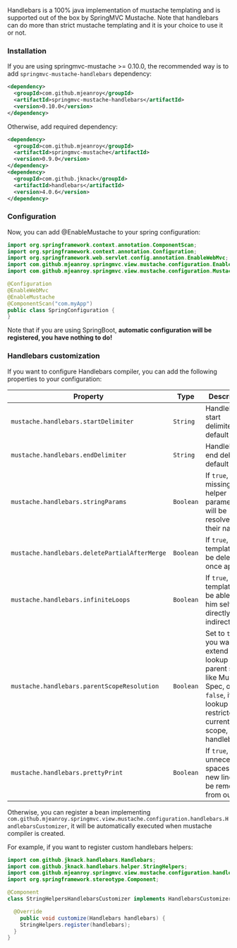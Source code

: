 Handlebars is a 100% java implementation of mustache templating and is supported out of the box by SpringMVC Mustache. Note that handlebars can do more than
strict mustache templating and it is your choice to use it or not.

### Installation

If you are using springmvc-mustache >= 0.10.0, the recommended way is to add `springmvc-mustache-handlebars` dependency:

```xml
<dependency>
  <groupId>com.github.mjeanroy</groupId>
  <artifactId>springmvc-mustache-handlebars</artifactId>
  <version>0.10.0</version>
</dependency>
```

Otherwise, add required dependency:

```xml
<dependency>
  <groupId>com.github.mjeanroy</groupId>
  <artifactId>springmvc-mustache</artifactId>
  <version>0.9.0</version>
</dependency>
<dependency>
  <groupId>com.github.jknack</groupId>
  <artifactId>handlebars</artifactId>
  <version>4.0.6</version>
</dependency>
```

### Configuration

Now, you can add @EnableMustache to your spring configuration:

```java
import org.springframework.context.annotation.ComponentScan;
import org.springframework.context.annotation.Configuration;
import org.springframework.web.servlet.config.annotation.EnableWebMvc;
import com.github.mjeanroy.springmvc.view.mustache.configuration.EnableMustache;
import com.github.mjeanroy.springmvc.view.mustache.configuration.MustacheProvider;

@Configuration
@EnableWebMvc
@EnableMustache
@ComponentScan("com.myApp")
public class SpringConfiguration {
}
```

Note that if you are using SpringBoot, **automatic configuration will be registered, you have nothing to do!**

### Handlebars customization

If you want to configure Handlebars compiler, you can add the following properties to your configuration:

| Property                                      | Type      | Description                                                                                                                                                 |
| --------------------------------------------- | --------- | ----------------------------------------------------------------------------------------------------------------------------------------------------------- |
| `mustache.handlebars.startDelimiter`          | `String`  | Handlebars start delimiter, default is `{{`.                                                                                                                |
| `mustache.handlebars.endDelimiter`            | `String`  | Handlebars end delimiter, default is `}}`.                                                                                                                  |
| `mustache.handlebars.stringParams`            | `Boolean` | If `true`, missing helper parameters will be resolve to their names.                                                                                        |
| `mustache.handlebars.deletePartialAfterMerge` | `Boolean` | If `true`, templates will be deleted once applied.                                                                                                          |
| `mustache.handlebars.infiniteLoops`           | `Boolean` | If `true`, templates will be able to call him self directly or indirectly                                                                                   |
| `mustache.handlebars.parentScopeResolution`   | `Boolean` | Set to `true`, if you want to extend lookup to parent scope, like Mustache Spec, or  `false`, if lookup is restricted to current scope, like handlebars.js. |
| `mustache.handlebars.prettyPrint`             | `Boolean` | If `true`, unnecessary spaces and new lines will be removed from output.                                                                                    |

Otherwise, you can register a bean implementing `com.github.mjeanroy.springmvc.view.mustache.configuration.handlebars.HandlebarsCustomizer`, it will be automatically executed when mustache compiler is created.

For example, if you want to register custom handlebars helpers:

```java
import com.github.jknack.handlebars.Handlebars;
import com.github.jknack.handlebars.helper.StringHelpers;
import com.github.mjeanroy.springmvc.view.mustache.configuration.handlebars.HandlebarsCustomizer;
import org.springframework.stereotype.Component;

@Component
class StringHelpersHandlebarsCustomizer implements HandlebarsCustomizer {

  @Override
	public void customize(Handlebars handlebars) {
    StringHelpers.register(handlebars);
  }
}
```
